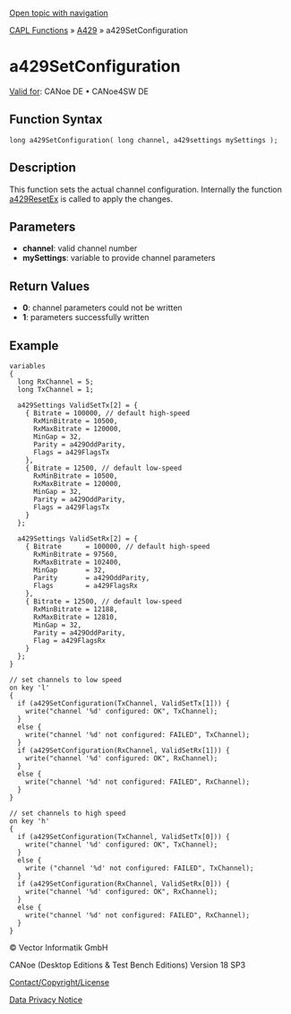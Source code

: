 [Open topic with navigation](../../../../../CANoeDEFamily.htm#Topics/CAPLFunctions/A429/Functions/CAPLfunctionA429SetConfiguration.md)

[CAPL Functions](../../CAPLfunctions.md) » [A429](../CAPLfunctionsA429Overview.md) » a429SetConfiguration

# a429SetConfiguration

[Valid for](../../../Shared/FeatureAvailability.md):  CANoe DE • CANoe4SW DE

## Function Syntax

```plaintext
long a429SetConfiguration( long channel, a429settings mySettings );
```

## Description

This function sets the actual channel configuration. Internally the function [a429ResetEx](CAPLfunctionA429ResetEx.md) is called to apply the changes.

## Parameters

- **channel**: valid channel number
- **mySettings**: variable to provide channel parameters

## Return Values

- **0**: channel parameters could not be written
- **1**: parameters successfully written

## Example

```plaintext
variables
{
  long RxChannel = 5;
  long TxChannel = 1;

  a429Settings ValidSetTx[2] = {
    { Bitrate = 100000, // default high-speed
      RxMinBitrate = 10500,
      RxMaxBitrate = 120000,
      MinGap = 32,
      Parity = a429OddParity,
      Flags = a429FlagsTx
    },
    { Bitrate = 12500, // default low-speed
      RxMinBitrate = 10500,
      RxMaxBitrate = 120000,
      MinGap = 32,
      Parity = a429OddParity,
      Flags = a429FlagsTx
    }
  };

  a429Settings ValidSetRx[2] = {
    { Bitrate      = 100000, // default high-speed
      RxMinBitrate = 97560,
      RxMaxBitrate = 102400,
      MinGap       = 32,
      Parity       = a429OddParity,
      Flags        = a429FlagsRx
    },
    { Bitrate = 12500, // default low-speed
      RxMinBitrate = 12188,
      RxMaxBitrate = 12810,
      MinGap = 32,
      Parity = a429OddParity,
      Flag = a429FlagsRx
    }
  };
}

// set channels to low speed
on key 'l'
{
  if (a429SetConfiguration(TxChannel, ValidSetTx[1])) {
    write("channel '%d' configured: OK", TxChannel);
  }
  else {
    write("channel '%d' not configured: FAILED", TxChannel);
  }
  if (a429SetConfiguration(RxChannel, ValidSetRx[1])) {
    write("channel '%d' configured: OK", RxChannel);
  }
  else {
    write("channel '%d' not configured: FAILED", RxChannel);
  }
}

// set channels to high speed
on key 'h'
{
  if (a429SetConfiguration(TxChannel, ValidSetTx[0])) {
    write("channel '%d' configured: OK", TxChannel);
  }
  else {
    write ("channel '%d' not configured: FAILED", TxChannel);
  }
  if (a429SetConfiguration(RxChannel, ValidSetRx[0])) {
    write("channel '%d' configured: OK", RxChannel);
  }
  else {
    write("channel '%d' not configured: FAILED", RxChannel);
  }
}
```

© Vector Informatik GmbH

CANoe (Desktop Editions & Test Bench Editions) Version 18 SP3

[Contact/Copyright/License](../../../Shared/ContactCopyrightLicense.md)

[Data Privacy Notice](https://www.vector.com/int/en/company/get-info/privacy-policy/)